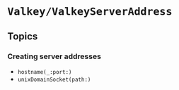 # ``Valkey/ValkeyServerAddress``

## Topics

### Creating server addresses

- ``hostname(_:port:)``
- ``unixDomainSocket(path:)``
